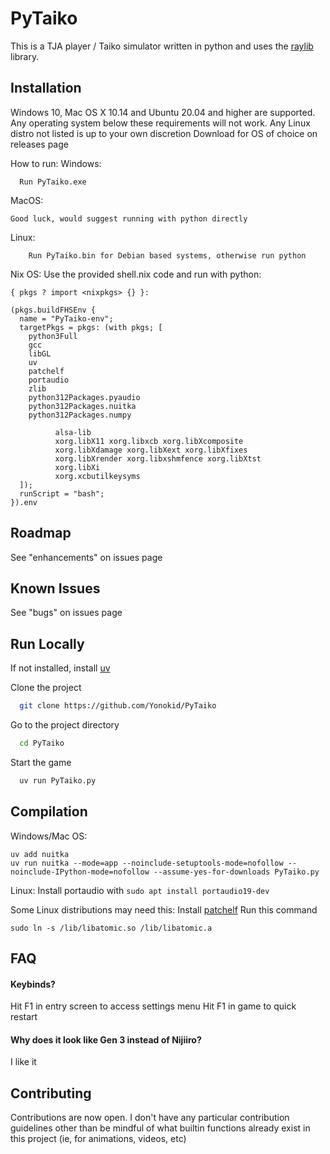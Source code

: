 
# PyTaiko

This is a TJA player / Taiko simulator written in python and uses the [raylib](https://www.raylib.com/) library.


## Installation

Windows 10, Mac OS X 10.14 and Ubuntu 20.04 and higher are supported.
Any operating system below these requirements will not work.
Any Linux distro not listed is up to your own discretion
Download for OS of choice on releases page

How to run:
Windows:
```
  Run PyTaiko.exe
```
MacOS:
```
Good luck, would suggest running with python directly
```
Linux:
```
    Run PyTaiko.bin for Debian based systems, otherwise run python
```
Nix OS:
Use the provided shell.nix code and run with python:
```
{ pkgs ? import <nixpkgs> {} }:

(pkgs.buildFHSEnv {
  name = "PyTaiko-env";
  targetPkgs = pkgs: (with pkgs; [
    python3Full
    gcc
    libGL
    uv
    patchelf
    portaudio
    zlib
    python312Packages.pyaudio
    python312Packages.nuitka
    python312Packages.numpy

          alsa-lib
          xorg.libX11 xorg.libxcb xorg.libXcomposite
          xorg.libXdamage xorg.libXext xorg.libXfixes
          xorg.libXrender xorg.libxshmfence xorg.libXtst
          xorg.libXi
          xorg.xcbutilkeysyms
  ]);
  runScript = "bash";
}).env
```

## Roadmap

See "enhancements" on issues page


## Known Issues

See "bugs" on issues page


## Run Locally

If not installed, install [uv](https://docs.astral.sh/uv/)

Clone the project

```bash
  git clone https://github.com/Yonokid/PyTaiko
```

Go to the project directory

```bash
  cd PyTaiko
````

Start the game

```bash
  uv run PyTaiko.py
```

## Compilation
Windows/Mac OS:
```
uv add nuitka
uv run nuitka --mode=app --noinclude-setuptools-mode=nofollow --noinclude-IPython-mode=nofollow --assume-yes-for-downloads PyTaiko.py
```
Linux:
Install portaudio with `sudo apt install portaudio19-dev`

Some Linux distributions may need this:
Install [patchelf](https://github.com/NixOS/patchelf)
Run this command
```
sudo ln -s /lib/libatomic.so /lib/libatomic.a
```

## FAQ

#### Keybinds?

Hit F1 in entry screen to access settings menu
Hit F1 in game to quick restart

#### Why does it look like Gen 3 instead of Nijiiro?

I like it


## Contributing

Contributions are now open. I don't have any particular contribution guidelines other than be mindful of what builtin functions already exist in this project (ie, for animations, videos, etc)
